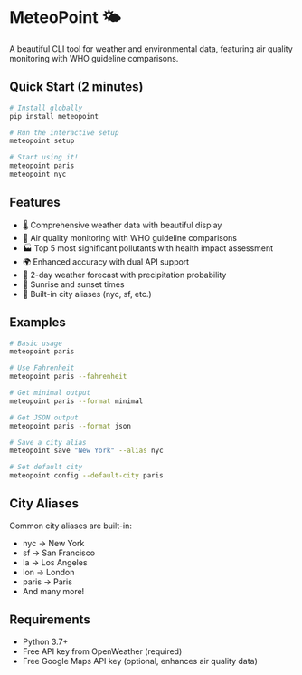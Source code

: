 # MeteoPoint 🌤️

A beautiful CLI tool for weather and environmental data, featuring air quality monitoring with WHO guideline comparisons.

## Quick Start (2 minutes)

```bash
# Install globally
pip install meteopoint

# Run the interactive setup
meteopoint setup

# Start using it!
meteopoint paris
meteopoint nyc
```

## Features

- 🌡️ Comprehensive weather data with beautiful display
- 💨 Air quality monitoring with WHO guideline comparisons
- 🏭 Top 5 most significant pollutants with health impact assessment
- 🌍 Enhanced accuracy with dual API support
- 🔄 2-day weather forecast with precipitation probability
- 🌅 Sunrise and sunset times
- 📍 Built-in city aliases (nyc, sf, etc.)

## Examples

```bash
# Basic usage
meteopoint paris

# Use Fahrenheit
meteopoint paris --fahrenheit

# Get minimal output
meteopoint paris --format minimal

# Get JSON output
meteopoint paris --format json

# Save a city alias
meteopoint save "New York" --alias nyc

# Set default city
meteopoint config --default-city paris
```

## City Aliases

Common city aliases are built-in:
- nyc → New York
- sf → San Francisco
- la → Los Angeles
- lon → London
- paris → Paris
- And many more!

## Requirements

- Python 3.7+
- Free API key from OpenWeather (required)
- Free Google Maps API key (optional, enhances air quality data) 